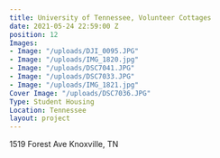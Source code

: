 ```yaml
---
title: University of Tennessee, Volunteer Cottages
date: 2021-05-24 22:59:00 Z
position: 12
Images:
- Image: "/uploads/DJI_0095.JPG"
- Image: "/uploads/IMG_1820.jpg"
- Image: "/uploads/DSC7041.JPG"
- Image: "/uploads/DSC7033.JPG"
- Image: "/uploads/IMG_1821.jpg"
Cover Image: "/uploads/DSC7036.JPG"
Type: Student Housing
Location: Tennessee
layout: project
---
```


1519 Forest Ave Knoxville, TN